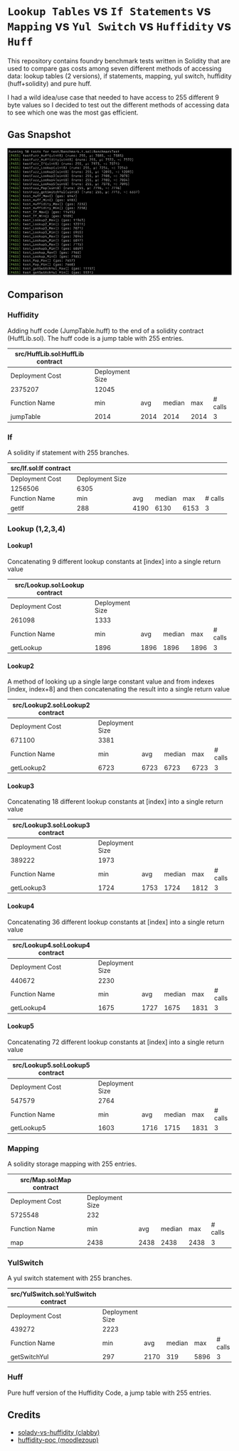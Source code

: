 # `Lookup Tables` vs `If Statements` vs `Mapping` vs `Yul Switch` vs `Huffidity` vs `Huff`

This repository contains foundry benchmark tests written in Solidity that are used to compare gas costs among seven different methods of accessing data: lookup tables (2 versions), if statements, mapping, yul switch, huffidity (huff+solidity) and pure huff.

I had a wild idea/use case that needed to have access to 255 different 9 byte values so I decided to test out the different methods of accessing data to see which one was the most gas efficient.

## Gas Snapshot

![Alt text](./assets/image.png)

## Comparison

### Huffidity

Adding huff code (JumpTable.huff) to the end of a solidity contract (HuffLib.sol).
The huff code is a jump table with 255 entries.

| src/HuffLib.sol:HuffLib contract |                 |      |        |      |         |
|----------------------------------|-----------------|------|--------|------|---------|
| Deployment Cost                  | Deployment Size |      |        |      |         |
| 2375207                          | 12045           |      |        |      |         |
| Function Name                    | min             | avg  | median | max  | # calls |
| jumpTable                        | 2014            | 2014 | 2014   | 2014 | 3       |

### If

A solidity if statement with 255 branches.

| src/If.sol:If contract |                 |      |        |      |         |
|------------------------|-----------------|------|--------|------|---------|
| Deployment Cost        | Deployment Size |      |        |      |         |
| 1256506                | 6305            |      |        |      |         |
| Function Name          | min             | avg  | median | max  | # calls |
| getIf                  | 288             | 4190 | 6130   | 6153 | 3       |

### Lookup (1,2,3,4)

#### Lookup1

Concatenating 9 different lookup constants at [index] into a single return value

| src/Lookup.sol:Lookup contract |                 |      |        |      |         |
|--------------------------------|-----------------|------|--------|------|---------|
| Deployment Cost                | Deployment Size |      |        |      |         |
| 261098                         | 1333            |      |        |      |         |
| Function Name                  | min             | avg  | median | max  | # calls |
| getLookup                      | 1896            | 1896 | 1896   | 1896 | 3       |

#### Lookup2

A method of looking up a single large constant value and from indexes [index, index+8] and then concatenating the result into a single return value


| src/Lookup2.sol:Lookup2 contract |                 |      |        |      |         |
|----------------------------------|-----------------|------|--------|------|---------|
| Deployment Cost                  | Deployment Size |      |        |      |         |
| 671100                           | 3381            |      |        |      |         |
| Function Name                    | min             | avg  | median | max  | # calls |
| getLookup2                       | 6723            | 6723 | 6723   | 6723 | 3       |


#### Lookup3

Concatenating 18 different lookup constants at [index] into a single return value

| src/Lookup3.sol:Lookup3 contract |                 |      |        |      |         |
|----------------------------------|-----------------|------|--------|------|---------|
| Deployment Cost                  | Deployment Size |      |        |      |         |
| 389222                           | 1973            |      |        |      |         |
| Function Name                    | min             | avg  | median | max  | # calls |
| getLookup3                       | 1724            | 1753 | 1724   | 1812 | 3       |

#### Lookup4

Concatenating 36 different lookup constants at [index] into a single return value

| src/Lookup4.sol:Lookup4 contract |                 |      |        |      |         |
|----------------------------------|-----------------|------|--------|------|---------|
| Deployment Cost                  | Deployment Size |      |        |      |         |
| 440672                           | 2230            |      |        |      |         |
| Function Name                    | min             | avg  | median | max  | # calls |
| getLookup4                       | 1675            | 1727 | 1675   | 1831 | 3       |

#### Lookup5

Concatenating 72 different lookup constants at [index] into a single return value

| src/Lookup5.sol:Lookup5 contract |                 |      |        |      |         |
|----------------------------------|-----------------|------|--------|------|---------|
| Deployment Cost                  | Deployment Size |      |        |      |         |
| 547579                           | 2764            |      |        |      |         |
| Function Name                    | min             | avg  | median | max  | # calls |
| getLookup5                       | 1603            | 1716 | 1715   | 1831 | 3       |

### Mapping

A solidity storage mapping with 255 entries.

| src/Map.sol:Map contract |                 |      |        |      |         |
|--------------------------|-----------------|------|--------|------|---------|
| Deployment Cost          | Deployment Size |      |        |      |         |
| 5725548                  | 232             |      |        |      |         |
| Function Name            | min             | avg  | median | max  | # calls |
| map                      | 2438            | 2438 | 2438   | 2438 | 3       |

### YulSwitch

A yul switch statement with 255 branches.

| src/YulSwitch.sol:YulSwitch contract |                 |      |        |      |         |
|--------------------------------------|-----------------|------|--------|------|---------|
| Deployment Cost                      | Deployment Size |      |        |      |         |
| 439272                               | 2223            |      |        |      |         |
| Function Name                        | min             | avg  | median | max  | # calls |
| getSwitchYul                         | 297             | 2170 | 319    | 5896 | 3       |

### Huff

Pure huff version of the Huffidity Code, a jump table with 255 entries.

## Credits

* [solady-vs-huffidity (clabby)](https://github.com/clabby/solady-vs-huffidity/)
* [huffidity-poc (moodlezoup)](https://github.com/moodlezoup/huffidity-poc)

